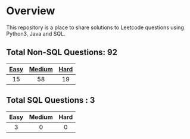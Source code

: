 # Overview

This repository is a place to share solutions to Leetcode questions using Python3, Java and SQL.


## Total Non-SQL Questions: 92

| [Easy](https://github.com/ezryn-zaharoff/leetcode-solutions/tree/master/01-easy) | [Medium](https://github.com/ezryn-zaharoff/leetcode-solutions/tree/master/02-medium) | [Hard](https://github.com/ezryn-zaharoff/leetcode-solutions/tree/master/03-hard) |
|:----:|:------:|:----:|
|  15  |   58   |  19  |


## Total SQL Questions : 3

| Easy | Medium | Hard |
|:----:|:------:|:----:|
|   3  |    0   |   0  |
